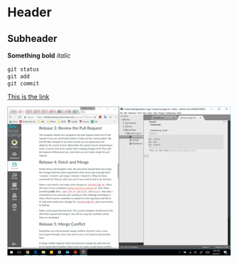 # Header
## Subheader

**Something bold**
*italic*
```
git status
git add
git commit
```
[This is the link](https//www.google.com)

![This is the screenshot](screenshot.jpg)